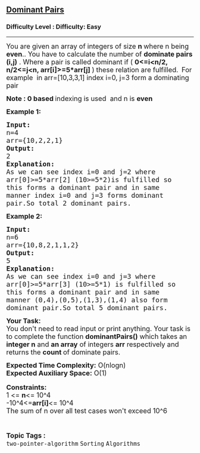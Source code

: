 <h2><a href="https://www.geeksforgeeks.org/problems/dominant-pairs/1?page=1&category=two-pointer-algorithm&difficulty=Easy,Hard&status=unsolved,attempted&sortBy=accuracy">Dominant Pairs</a></h2><h3>Difficulty Level : Difficulty: Easy</h3><hr><div class="problems_problem_content__Xm_eO"><p><span style="font-size:18px">You are given an array of integers of size <strong>n </strong>where n being <strong>even</strong>.. You have to calculate the number of <strong>dominate pairs (i,j)</strong>&nbsp;.&nbsp;Where a pair is called dominant if (&nbsp;<strong>0&lt;=i&lt;n/2, n/2&lt;=j&lt;n, arr[i]&gt;=5*arr[j] </strong>)&nbsp;these&nbsp;relation are&nbsp;fulfilled.</span>&nbsp;<span style="font-size:18px">&nbsp;For example&nbsp;&nbsp;in arr=[10,3,3,1] index i=0, j=3 form a dominating pair<strong><strong> </strong></strong></span></p>

<p><strong><strong><span style="font-size:18px"><strong>Note </strong>: <strong>0</strong> based </span></strong></strong><span style="font-size:18px">indexing is used&nbsp; and n is </span><strong><strong><span style="font-size:18px"><strong>even&nbsp;</strong></span></strong></strong></p>

<p><strong><strong><span style="font-size:18px">Example 1:</span></strong></strong></p>

<pre><strong><strong><span style="font-size:18px"><strong>Input:</strong>
</span></strong></strong><span style="font-size:18px">n=4
arr={10,2,2,1}</span><strong><strong><span style="font-size:18px">
<strong>Output:
</strong></span></strong></strong><span style="font-size:18px">2</span><strong><strong><span style="font-size:18px">
<strong>Explanation:</strong>
</span></strong></strong><span style="font-size:18px">As we can see index i=0 and j=2 where
arr[0]&gt;=5*arr[2] (10&gt;=5*2)is fulfilled so
this forms a dominant pair and in same
manner index i=0 and j=3 forms dominant
pair.So total 2 dominant pairs.</span></pre>

<p><strong><strong><span style="font-size:18px">Example 2:</span></strong></strong><strong><strong> </strong></strong></p>

<pre><strong><strong><span style="font-size:18px"><strong>Input:</strong>
</span></strong></strong><span style="font-size:18px">n=6
arr={10,8,2,1,1,2}</span><strong><strong><span style="font-size:18px">
<strong>Output:
</strong></span></strong></strong><span style="font-size:18px">5<strong><strong><span style="font-size:18px">
</span></strong></strong><strong>Explanation:</strong>
As we can see index i=0 and j=3 where
arr[0]&gt;=5*arr[3] (10&gt;=5*1) is fulfilled so
this forms a dominant pair and in same
manner (0,4),(0,5),(1,3),(1,4) also form
dominant pair.So total 5 dominant pairs.</span></pre>

<p><strong><strong><span style="font-size:18px"><strong>Your Task:</strong></span></strong></strong><br>
<span style="font-size:18px">You don't need to read input or print anything. Your task is to complete the function <strong>dominantPairs()</strong> which takes an <strong>integer n</strong> and <strong>an&nbsp;array</strong> of integers <strong>arr</strong>&nbsp;respectively and returns&nbsp;the <strong>count </strong>of dominate pairs.</span></p>

<p><span style="font-size:18px"><strong>Expected Time Complexity:</strong> O(nlogn)<br>
<strong>Expected Auxiliary Space:</strong> O(1)</span><br>
<br>
<span style="font-size:18px"><strong>Constraints:</strong><br>
1 &lt;= <strong>n</strong>&lt;= 10^4<br>
-10^4&lt;=<strong>arr[i]</strong>&lt;= 10^4<br>
The sum of n over all test cases won't exceed 10^6</span></p>
</div><br><p><span style=font-size:18px><strong>Topic Tags : </strong><br><code>two-pointer-algorithm</code>&nbsp;<code>Sorting</code>&nbsp;<code>Algorithms</code>&nbsp;